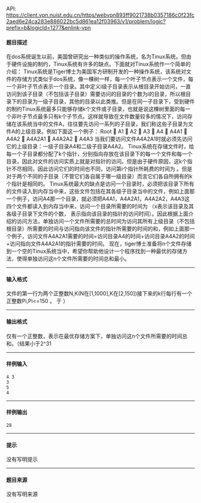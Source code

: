 API: https://client.vpn.nuist.edu.cn/https/webvpn893ff9021738b0357186c0f23fc2aed6e24ca283e886022bc5d861ea12f03963/v1/problem/logic?prefix=b&logicId=1277&enlink-vpn

#### 题目描述

在dos系统诞生以前，美国曾研究出一种类似的操作系统，名为Tinux系统。但由于硬件设施的制约，Tinux系统有许多的缺点。下面就对Tinux系统作一个简单的介绍： Tinux系统是Tiger博士为美国军方研制开发的一种操作系统，该系统对文件的存储方式类似于dos系统，像一棵树一样，每一个叶子节点表示一个文件，每一个非叶子节点表示一个目录。其中定义i级子目录表示从根目录开始访问，一直访问到该子目录（不包括该子目录）需要访问的目录的个数为i的目录，所以根目录下的目录为一级子目录，其他的目录以此类推。但是在同一子目录下，受到硬件的制约Tinux系统最多只能够存储k个文件或子目录，也就是说这棵树里面的每一个非叶子节点最多只有k个子节点。这样就导致在文件数量较多的情况下，访问存储在该系统当中的文件A，往往要先访问一系列的子目录，我们称这些子目录为文件A的上级目录。例如下面这一个例子： Root  A1  A2  A3  A4  A4A1  A4A2  A4A2A1  A4A2A2  A4A3 当我们要访问文件A4A2A1时就必须先访问它的上级目录：一级子目录A4和二级子目录A4A2。 Tinux系统在存储文件时，给每一个子目录都分配了k个指针，分别指向存放在该目录下的每一个文件和每一个目录，因此对文件的访问实质上就是对指针的访问。但是由于硬件原因，这k个指针不尽相同，因此访问它们的时间也不同，访问第i个指针所耗费的时间为 。但是对于两个不同的子目录（不管它们各自属于哪一级目录）而言它们各自所拥有的k个指针是相同的。 Tinux系统最大的缺点是访问一个目录时，必须把该目录下所有的文件读入到内存当中来，这些文件包括在其各级子目录当中的文件，例如上面那一个例子，访问A4那一个目录，就必须把A4A1，A4A2A1，A4A2A2，A4A3这四个文件都读入到内存当中来，访问一个目录所需要的时间为 （x表示该目录及其各级子目录下文件的个数， 表示指向该目录的指针的访问时间）。因此根据上面介绍的访问方法，单独访问一个文件所需要的总时间为访问其所有上级目录（不包括根目录）所需要的时间与访问指向该文件的指针所需要的时间的和，例如上面那一个例子，访问文件A4A2A1需要的时间=访问目录A4的时间+访问目录A4A2的时间+访问指向文件A4A2A1的指针需要的时间。 现在，tiger博士准备将n个文件存储到一个空的Tinux系统当中，希望你帮助他设计一个程序找到一种最优的存储方法，使得单独访问这n个文件所需要的时间总和最小。

---

#### 输入格式

文件的第一行为两个正整数N,K(N在\[1,1000\],K在\[2,150\])接下来的k行每行有一个正整数Pi,Pi<=150 。 于 ）

---

#### 输出格式

仅有一个正整数，表示在最优存储方案下，单独访问这n个文件所需要的时间总和。（结果小于2^31

---

#### 样例输入
```
4 3
3
5
4

```

---

#### 样例输出
```
28
```

---

#### 提示

没有写明提示

---

#### 题目来源

没有写明来源